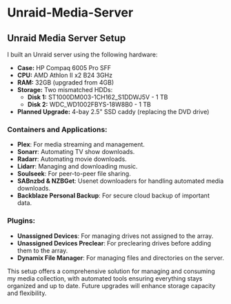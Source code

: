 # Unraid-Media-Server


<h2>Unraid Media Server Setup</h2>

<p>I built an Unraid server using the following hardware:</p>
<ul>
  <li><strong>Case:</strong> HP Compaq 6005 Pro SFF</li>
  <li><strong>CPU:</strong> AMD Athlon II x2 B24 3GHz</li>
  <li><strong>RAM:</strong> 32GB (upgraded from 4GB)</li>
  <li><strong>Storage:</strong> Two mismatched HDDs:
    <ul>
      <li><strong>Disk 1:</strong> ST1000DM003-1CH162_S1DDWJ5V - 1 TB</li>
      <li><strong>Disk 2:</strong> WDC_WD1002FBYS-18W8B0 - 1 TB</li>
    </ul>
  </li>
  <li><strong>Planned Upgrade:</strong> 4-bay 2.5" SSD caddy (replacing the DVD drive)</li>
</ul>

<h3>Containers and Applications:</h3>
<ul>
  <li><strong>Plex</strong>: For media streaming and management.</li>
  <li><strong>Sonarr</strong>: Automating TV show downloads.</li>
  <li><strong>Radarr</strong>: Automating movie downloads.</li>
  <li><strong>Lidarr</strong>: Managing and downloading music.</li>
  <li><strong>Soulseek</strong>: For peer-to-peer file sharing.</li>
  <li><strong>SABnzbd & NZBGet</strong>: Usenet downloaders for handling automated media downloads.</li>
  <li><strong>Backblaze Personal Backup</strong>: For secure cloud backup of important data.</li>
</ul>

<h3>Plugins:</h3>
<ul>
  <li><strong>Unassigned Devices</strong>: For managing drives not assigned to the array.</li>
  <li><strong>Unassigned Devices Preclear</strong>: For preclearing drives before adding them to the array.</li>
  <li><strong>Dynamix File Manager</strong>: For managing files and directories on the server.</li>
</ul>

<p>This setup offers a comprehensive solution for managing and consuming my media collection, with automated tools ensuring everything stays organized and up to date. Future upgrades will enhance storage capacity and flexibility.</p>
